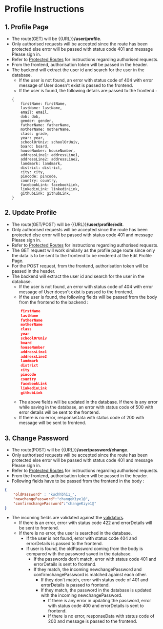 # Profile Instructions

## 1. Profile Page

* The route(GET) will be {{URL}}**/user/profile**.
* Only authorised requests will be accepted since the route has been protected else error will be passed with status code 401 and message Please sign in.
* Refer to [Protected Routes](https://github.com/Navprayas-A-group-of-Innovative-thought/Navprayas-Backend/blob/master/authInstructions.md#6-protected-routes) for instructions regarding authorised requests.
* From the frontend, authorisation token will be passed in the header.
* The backend will extract the user id and search for the user in the database.
    * If the user is not found, an error with status code of 404 with error message of User doesn't exist is passed to the frontend.
    * If the user is found, the following details are passed to the frontend :
    ```
    {
        firstName: firstName,
        lastName: lastName,
        email: email,
        dob: dob,
        gender: gender,
        fatherName: fatherName,
        motherName: motherName,
        class: grade,
        year: year,
        schoolOrUniv: schoolOrUniv,
        board: board,
        houseNumber: houseNumber,
        addressLine1: addressLine1,
        addressLine2: addressLine2,
        landmark: landmark,
        district: district,
        city: city,
        pincode: pincode,
        country: country,
        facebookLink: facebookLink,
        linkedinLink: linkedinLink,
        githubLink: githubLink,
    }
    ```

## 2. Update Profile

* The route(GET/POST) will be {{URL}}**/user/profile/edit**.
* Only authorised requests will be accepted since the route has been protected else error will be passed with status code 401 and message Please sign in.
* Refer to [Protected Routes](https://github.com/Navprayas-A-group-of-Innovative-thought/Navprayas-Backend/blob/master/authInstructions.md#6-protected-routes) for instructions regarding authorised requests.
* The GET request will work similarly as the profile page route since only the data is to be sent to the frontend to be rendered at the Edit Profile Page.
* For the POST request, from the frontend, authorisation token will be passed in the header.
* The backend will extract the user id and search for the user in the database.
    * If the user is not found, an error with status code of 404 with error message of User doesn't exist is passed to the frontend.
    * If the user is found, the following fields will be passed from the body from the frontend to the backend :
    ```json
        firstName
        lastName
        fatherName
        motherName
        class
        year
        schoolOrUniv
        board
        houseNumber
        addressLine1
        addressLine2
        landmark
        district
        city
        pincode
        country
        facebookLink
        linkedinLink
        githubLink
    ```
    * The above fields will be updated in the database. If there is any error while saving in the database, an error with status code of 500 with error details will be sent to the frontend.
    * If there is no error, responseData with status code of 200 with message will be sent to frontend.


## 3. Change Password

* The route(POST) will be {{URL}}**/user/password/change**.
* Only authorised requests will be accepted since the route has been protected else error will be passed with status code 401 and message Please sign in.
* Refer to [Protected Routes](https://github.com/Navprayas-A-group-of-Innovative-thought/Navprayas-Backend/blob/master/authInstructions.md#6-protected-routes) for instructions regarding authorised requests. 
* From the frontend, authorisation token will be passed in the header.
* Following fields have to be passed from the frontend in the body :
```json
{
    "oldPassword" : "kuchhbhi1_",
    "newchangePassword":"changeKiye1@",
    "confirmchangePassword":"changeKiye1@"
}
```
* The incoming fields are validated against the [validators](https://github.com/Navprayas-A-group-of-Innovative-thought/Navprayas-Backend/blob/master/authInstructions.md#validations).
    * If there is an error, error with status code 422 and errorDetails will be sent to frontend.
    * If there is no error, the user is searched in the database.
        * If the user is not found, error with status code 404 and errorDetails is passed to the frontend.
        * If user is found, the oldPassword coming from the body is compared with the password saved in the database.
            * If the passwords don't match, error with status code 401 and errorDetails is sent to frontend.
            * If they match, the incoming newchangePassword and confirmchangePassword is matched against each other.
                * If they don't match, error with status code of 401 and errorDetails is passed to frontend.
                * If they match, the password in the database is updated with the incoming newchangePassword.
                    * If there is any error in updating the password, error with status code 400 and errorDetails is sent to frontend.
                    * If there is no error, responseData with status code of 200 and message is passed to the frontend.